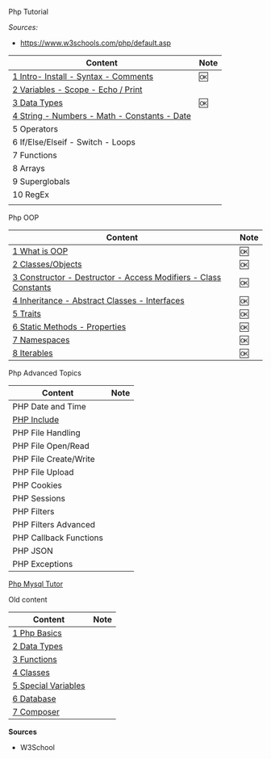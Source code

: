 
Php Tutorial

*Sources:*

- https://www.w3schools.com/php/default.asp


Content                                                                             | Note
------------------------------------------------------------------------------------|-----
[1 Intro- Install - Syntax - Comments](./php-w3-01-intro.md)                          | 🆗
[2 Variables - Scope - Echo / Print ](./php-w3-02-variables.md)                       |
[3 Data Types](./php-w3-03-data-types.md)                                             | 🆗
[4 String - Numbers - Math - Constants - Date](./php-w3-04-string-and-other-types.md) |
5 Operators                                                                           |
6 If/Else/Elseif - Switch - Loops                                                     |
7 Functions                                                                           |
8 Arrays                                                                              |
9 Superglobals                                                                        |
10 RegEx                                                                               |
[](./php-w3)                                                                        |

Php OOP

Content                                                                                         | Note
------------------------------------------------------------------------------------------------|-----
[1 What is OOP](./php-oop-01-intro.md)                                                          | 🆗
[2 Classes/Objects](./php-oop-02-classes.md)                                                    | 🆗
[3 Constructor - Destructor - Access Modifiers - Class Constants ](./php-oop-03-constructor.md) | 🆗
[4 Inheritance - Abstract Classes - Interfaces ](./php-oop-04-inheritance.md)                   | 🆗
[5 Traits](./php-oop-05-traits.md)                                                              | 🆗
[6 Static Methods - Properties](./php-oop-06-static-method-props.md)                            | 🆗
[7 Namespaces](./php-oop-07-namespaces.md)                                                      | 🆗
[8 Iterables](./php-oop-08-iterables.md)                                                        | 🆗

Php Advanced Topics

Content                                | Note
---------------------------------------|-----
PHP Date and Time                      |
[PHP Include](./php-adv-02-include.md) |
PHP File Handling                      |
PHP File Open/Read                     |
PHP File Create/Write                  |
PHP File Upload                        |
PHP Cookies                            |
PHP Sessions                           |
PHP Filters                            |
PHP Filters Advanced                   |
PHP Callback Functions                 |
PHP JSON                               |
PHP Exceptions                         |

[Php Mysql Tutor](./php-mysql-tutor.md)




Old content

Content                                              | Note
-----------------------------------------------------|-----
[1 Php Basics](./php-01-basics.md)                   |
[2 Data Types](./php-02-data-types-1.md)             |
[3 Functions](./php-03-functions.md)                 |
[4 Classes](./php-04-classes.md)                     |
[5 Special Variables](./php-05-Special-Variables.md) |
[6 Database](./php-06-Database.md)                   |
[7 Composer](./php-07-Composer.md)                   |


**Sources**

- W3School